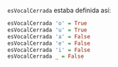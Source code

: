 `esVocalCerrada` estaba definida así: 

```haskell
esVocalCerrada 'o' = True
esVocalCerrada 'u' = True
esVocalCerrada 'a' = False
esVocalCerrada 'e' = False
esVocalCerrada 'i' = False
esVocalCerrada _ = False
```
